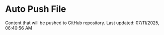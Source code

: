 # Auto Push File

Content that will be pushed to GitHub repository.
Last updated: 07/11/2025, 06:40:56 AM